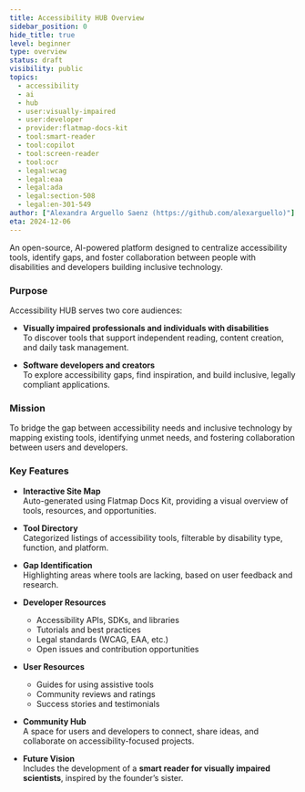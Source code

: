 ```yaml
---
title: Accessibility HUB Overview
sidebar_position: 0
hide_title: true
level: beginner
type: overview
status: draft
visibility: public
topics:
  - accessibility
  - ai
  - hub
  - user:visually-impaired
  - user:developer
  - provider:flatmap-docs-kit
  - tool:smart-reader
  - tool:copilot
  - tool:screen-reader
  - tool:ocr
  - legal:wcag
  - legal:eaa
  - legal:ada
  - legal:section-508
  - legal:en-301-549
author: ["Alexandra Arguello Saenz (https://github.com/alexarguello)"]
eta: 2024-12-06
---
```


An open-source, AI-powered platform designed to centralize accessibility tools, identify gaps, and foster collaboration between people with disabilities and developers building inclusive technology.

### Purpose

Accessibility HUB serves two core audiences:

- **Visually impaired professionals and individuals with disabilities**  
  To discover tools that support independent reading, content creation, and daily task management.

- **Software developers and creators**  
  To explore accessibility gaps, find inspiration, and build inclusive, legally compliant applications.

### Mission

To bridge the gap between accessibility needs and inclusive technology by mapping existing tools, identifying unmet needs, and fostering collaboration between users and developers.

### Key Features

- **Interactive Site Map**  
  Auto-generated using Flatmap Docs Kit, providing a visual overview of tools, resources, and opportunities.

- **Tool Directory**  
  Categorized listings of accessibility tools, filterable by disability type, function, and platform.

- **Gap Identification**  
  Highlighting areas where tools are lacking, based on user feedback and research.

- **Developer Resources**  
  - Accessibility APIs, SDKs, and libraries  
  - Tutorials and best practices  
  - Legal standards (WCAG, EAA, etc.)  
  - Open issues and contribution opportunities

- **User Resources**  
  - Guides for using assistive tools  
  - Community reviews and ratings  
  - Success stories and testimonials

- **Community Hub**  
  A space for users and developers to connect, share ideas, and collaborate on accessibility-focused projects.

- **Future Vision**  
  Includes the development of a **smart reader for visually impaired scientists**, inspired by the founder’s sister.
